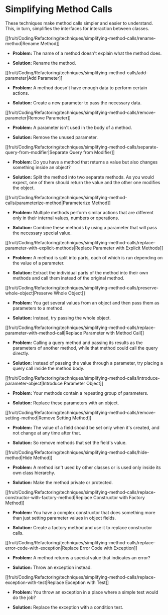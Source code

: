 # Simplifying Method Calls

These techniques make method calls simpler and easier to understand. This, in turn, simplifies the interfaces for interaction between classes.

[[fruit/Coding/Refactoring/techniques/simplifying-method-calls/rename-method|Rename Method]]

- **Problem:** The name of a method doesn't explain what the method does.

- **Solution:** Rename the method.

[[fruit/Coding/Refactoring/techniques/simplifying-method-calls/add-parameter|Add Parameter]]

- **Problem:** A method doesn't have enough data to perform certain actions.

- **Solution:** Create a new parameter to pass the necessary data.

[[fruit/Coding/Refactoring/techniques/simplifying-method-calls/remove-parameter|Remove Parameter]]

- **Problem:** A parameter isn't used in the body of a method.

- **Solution:** Remove the unused parameter.

[[fruit/Coding/Refactoring/techniques/simplifying-method-calls/separate-query-from-modifier|Separate Query from Modifier]]

- **Problem:** Do you have a method that returns a value but also changes something inside an object?

- **Solution:** Split the method into two separate methods. As you would expect, one of them should return the value and the other one modifies the object.

[[fruit/Coding/Refactoring/techniques/simplifying-method-calls/parameterize-method|Parameterize Method]]

- **Problem:** Multiple methods perform similar actions that are different only in their internal values, numbers or operations.

- **Solution:** Combine these methods by using a parameter that will pass the necessary special value.

[[fruit/Coding/Refactoring/techniques/simplifying-method-calls/replace-parameter-with-explicit-methods|Replace Parameter with Explicit Methods]]

- **Problem:** A method is split into parts, each of which is run depending on the value of a parameter.

- **Solution:** Extract the individual parts of the method into their own methods and call them instead of the original method.

[[fruit/Coding/Refactoring/techniques/simplifying-method-calls/preserve-whole-object|Preserve Whole Object]]
- **Problem:** You get several values from an object and then pass them as parameters to a method.

- **Solution:** Instead, try passing the whole object.

[[fruit/Coding/Refactoring/techniques/simplifying-method-calls/replace-parameter-with-method-call|Replace Parameter with Method Call]]

- **Problem:** Calling a query method and passing its results as the parameters of another method, while that method could call the query directly.

- **Solution:** Instead of passing the value through a parameter, try placing a query call inside the method body.

[[fruit/Coding/Refactoring/techniques/simplifying-method-calls/introduce-parameter-object|Introduce Parameter Object]]

- **Problem:** Your methods contain a repeating group of parameters.

- **Solution:** Replace these parameters with an object.

[[fruit/Coding/Refactoring/techniques/simplifying-method-calls/remove-setting-method|Remove Setting Method]]

- **Problem:** The value of a field should be set only when it's created, and not change at any time after that.

- **Solution:** So remove methods that set the field's value.

[[fruit/Coding/Refactoring/techniques/simplifying-method-calls/hide-method|Hide Method]]

- **Problem:** A method isn't used by other classes or is used only inside its own class hierarchy.

- **Solution:** Make the method private or protected.

[[fruit/Coding/Refactoring/techniques/simplifying-method-calls/replace-constructor-with-factory-method|Replace Constructor with Factory Method]]

- **Problem:** You have a complex constructor that does something more than just setting parameter values in object fields.

- **Solution:** Create a factory method and use it to replace constructor calls.

[[fruit/Coding/Refactoring/techniques/simplifying-method-calls/replace-error-code-with-exception|Replace Error Code with Exception]]

- **Problem:** A method returns a special value that indicates an error?

- **Solution:** Throw an exception instead.

[[fruit/Coding/Refactoring/techniques/simplifying-method-calls/replace-exception-with-test|Replace Exception with Test]]

- **Problem:** You throw an exception in a place where a simple test would do the job?

- **Solution:** Replace the exception with a condition test.
